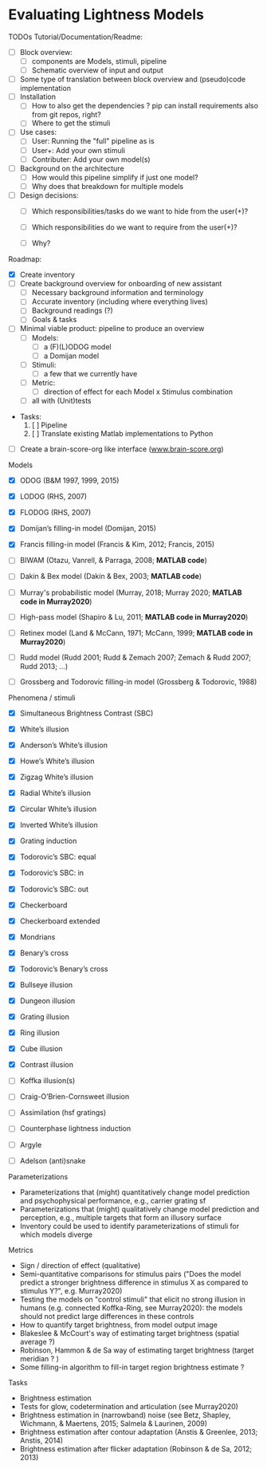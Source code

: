 # Evaluating Lightness Models

TODOs Tutorial/Documentation/Readme:
- [ ] Block overview:
  - [ ] components are Models, stimuli, pipeline
  - [ ] Schematic overview of input and output
- [ ] Some type of translation between block overview and (pseudo)code implementation
- [ ] Installation
  - [ ] How to also get the dependencies ? pip can install requirements also from git repos, right?
  - [ ] Where to get the stimuli
- [ ] Use cases:
  - [ ] User: Running the "full" pipeline as is
  - [ ] User+: Add your own stimuli
  - [ ] Contributer: Add your own model(s)
- [ ] Background on the architecture
  - [ ] How would this pipeline simplify if just one model?
  - [ ] Why does that breakdown for multiple models
- [ ] Design decisions:
  - [ ] Which responsibilities/tasks do we want to hide from the user(+)?
  - [ ] Which responsibilities do we want to require from the user(+)?
  - [ ] Why?


Roadmap:
- [x] Create inventory
- [ ] Create background overview for onboarding of new assistant
  - [ ] Necessary background information and terminology
  - [ ] Accurate inventory (including where everything lives)
  - [ ] Background readings (?)
  - [ ] Goals & tasks
- [ ] Minimal viable product: pipeline to produce an overview
  - [ ] Models:
    - [ ] a (F)(L)ODOG model
    - [ ] a Domijan model
  - [ ] Stimuli:
    - [ ] a few that we currently have
  - [ ] Metric:
    - [ ] direction of effect for each Model x Stimulus combination
  - [ ] all with (Unit)tests
- Tasks:
  1. [ ] Pipeline
  1. [ ] Translate existing Matlab implementations to Python
- [ ] Create a brain-score-org like interface (www.brain-score.org)


Models
- [X] ODOG (B&M 1997, 1999, 2015)
- [X] LODOG (RHS, 2007)
- [X] FLODOG (RHS, 2007)
- [X] Domijan’s filling-in model (Domijan, 2015)
- [x] Francis filling-in model (Francis & Kim, 2012; Francis, 2015)
- [ ] BIWAM (Otazu, Vanrell, & Parraga, 2008; **MATLAB code**)
- [ ] Dakin & Bex model (Dakin & Bex, 2003; **MATLAB code**)
- [ ] Murray's probabilistic model (Murray, 2018; Murray 2020; **MATLAB code in Murray2020**)
- [ ] High-pass model (Shapiro & Lu, 2011; **MATLAB code in Murray2020**)
- [ ] Retinex model (Land & McCann, 1971; McCann, 1999; **MATLAB code in Murray2020**)
- [ ] Rudd model (Rudd 2001; Rudd & Zemach 2007; Zemach & Rudd 2007; Rudd 2013; ...)
- [ ] Grossberg and Todorovic filling-in model (Grossberg & Todorovic, 1988)


Phenomena / stimuli
- [X] Simultaneous Brightness Contrast (SBC)
- [X] White’s illusion
- [X] Anderson’s White’s illusion
- [X] Howe’s White’s illusion
- [X] Zigzag White’s illusion
- [X] Radial White’s illusion
- [X] Circular White’s illusion
- [X] Inverted White’s illusion
- [X] Grating induction
- [X] Todorovic’s SBC: equal
- [X] Todorovic’s SBC: in
- [X] Todorovic’s SBC: out
- [X] Checkerboard
- [X] Checkerboard extended
- [X] Mondrians
- [X] Benary’s cross
- [X] Todorovic’s Benary’s cross
- [X] Bullseye illusion
- [X] Dungeon illusion
- [X] Grating illusion
- [X] Ring illusion
- [X] Cube illusion
- [X] Contrast illusion
- [ ] Koffka illusion(s)
- [ ] Craig-O’Brien-Cornsweet illusion
- [ ] Assimilation (hsf gratings)
- [ ] Counterphase lightness induction
- [ ] Argyle
- [ ] Adelson (anti)snake


Parameterizations
- Parameterizations that (might) quantitatively change model prediction and psychophysical performance, e.g., carrier grating sf
- Parameterizations that (might) qualitatively change model prediction and perception, e.g., multiple targets that form an illusory surface
- Inventory could be used to identify parameterizations of stimuli for which models diverge

Metrics
- Sign / direction of effect (qualitative)
- Semi-quantitative comparisons for stimulus pairs ("Does the model predict a stronger brightness difference in stimulus X as compared to stimulus Y?", e.g. Murray2020)
- Testing the models on "control stimuli" that elicit no strong illusion in humans (e.g. connected Koffka-Ring, see Murray2020): the models should not predict large differences in these controls
- How to quantify target brightness, from model output image
- Blakeslee & McCourt's way of estimating target brightness (spatial average ?)
- Robinson, Hammon & de Sa way of estimating target brightness (target meridian ? )
- Some filling-in algorithm to fill-in target region brightness estimate ?

Tasks
- Brightness estimation
- Tests for glow, codetermination and articulation (see Murray2020)
- Brightness estimation in (narrowband) noise (see Betz, Shapley, Wichmann, & Maertens, 2015; Salmela & Laurinen, 2009)
- Brightness estimation after contour adaptation (Anstis & Greenlee, 2013; Anstis, 2014)
- Brightness estimation after flicker adaptation (Robinson & de Sa, 2012; 2013)
